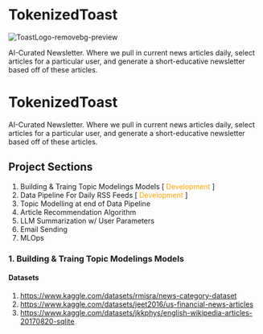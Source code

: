 # TokenizedToast
  ![ToastLogo-removebg-preview](https://github.com/Charles-Gormley/TokenizedToast/assets/76138796/196513e4-dac5-46a8-9134-34e7b9ee51e3)

AI-Curated Newsletter. Where we pull in current news articles daily, select articles for a particular user, and generate a short-educative newsletter based off of these articles.


# TokenizedToast
AI-Curated Newsletter. Where we pull in current news articles daily, select articles for a particular user, and generate a short-educative newsletter based off of these articles.

## Project Sections
1. Building & Traing Topic Modelings Models [<span style="color: orange"> Development </span>]
2. Data Pipeline For Daily RSS Feeds [<span style="color: orange"> Development </span>]
3. Topic Modelling at end of Data Pipeline
4. Article Recommendation Algorithm
5. LLM Summarization w/ User Parameters 
6. Email Sending
7. MLOps

### 1. Building & Traing Topic Modelings Models
#### Datasets 
1. https://www.kaggle.com/datasets/rmisra/news-category-dataset
2. https://www.kaggle.com/datasets/jeet2016/us-financial-news-articles
3. https://www.kaggle.com/datasets/jkkphys/english-wikipedia-articles-20170820-sqlite

